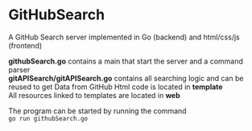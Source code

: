 # GitHubSearch
A GitHub Search server implemented in Go (backend) and html/css/js (frontend)  

__githubSearch.go__ contains a main that start the server and a command parser  
__gitAPISearch/gitAPISearch.go__ contains all searching logic and can be reused to get Data from GitHub
Html code is located in __template__  
All resources linked to templates are located in __web__

The program can be started by running the command  
`go run githubSearch.go`  

